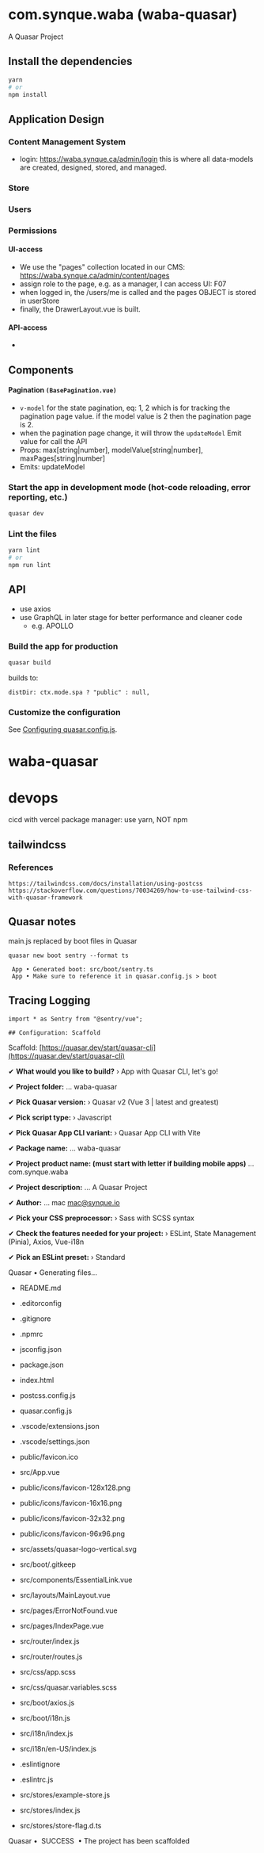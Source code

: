 # com.synque.waba (waba-quasar)

A Quasar Project

## Install the dependencies
```bash
yarn
# or
npm install
```

## Application Design
### Content Management System
- login: https://waba.synque.ca/admin/login
this is where all data-models are created, designed, stored, and managed.
### Store


### Users

### Permissions
#### UI-access
- We use the "pages" collection located in our CMS: https://waba.synque.ca/admin/content/pages
- assign role to the page, e.g. as a manager, I can access UI: F07
- when logged in, the /users/me is called and the pages OBJECT is stored in userStore
- finally, the DrawerLayout.vue is built.
#### API-access
-

## Components
#### Pagination `(BasePagination.vue)`
- `v-model` for the state pagination, eq: 1, 2 which is for tracking the pagination page value. if the model value is 2 then the pagination page is 2.
- when the pagination page change, it will throw the `updateModel` Emit value for call the API
- Props: max[string|number], modelValue[string|number], maxPages[string|number]
- Emits: updateModel
### Start the app in development mode (hot-code reloading, error reporting, etc.)
```bash
quasar dev
```


### Lint the files
```bash
yarn lint
# or
npm run lint
```

## API
- use axios
- use GraphQL in later stage for better performance and cleaner code
  - e.g. APOLLO

### Build the app for production
```bash
quasar build
```
builds to:
```
distDir: ctx.mode.spa ? "public" : null,
```

### Customize the configuration
See [Configuring quasar.config.js](https://v2.quasar.dev/quasar-cli-vite/quasar-config-js).
# waba-quasar

# devops
cicd with vercel
package manager: use yarn, NOT npm

## tailwindcss
### References
```
https://tailwindcss.com/docs/installation/using-postcss
https://stackoverflow.com/questions/70034269/how-to-use-tailwind-css-with-quasar-framework
```

## Quasar notes
main.js replaced by boot files in Quasar
```
quasar new boot sentry --format ts

 App • Generated boot: src/boot/sentry.ts
 App • Make sure to reference it in quasar.config.js > boot
```

## Tracing Logging
```
import * as Sentry from "@sentry/vue";

## Configuration: Scaffold
```
Scaffold: [https://quasar.dev/start/quasar-cli](https://quasar.dev/start/quasar-cli)

✔ **What would you like to build?** › App with Quasar CLI, let's go!

✔ **Project folder:** … waba-quasar

✔ **Pick Quasar version:** › Quasar v2 (Vue 3 | latest and greatest)

✔ **Pick script type:** › Javascript

✔ **Pick Quasar App CLI variant:** › Quasar App CLI with Vite

✔ **Package name:** … waba-quasar

✔ **Project product name: (must start with letter if building mobile apps)** … com.synque.waba

✔ **Project description:** … A Quasar Project

✔ **Author:** … mac <mac@synque.io>

✔ **Pick your CSS preprocessor:** › Sass with SCSS syntax

✔ **Check the features needed for your project:** › ESLint, State Management (Pinia), Axios, Vue-i18n

✔ **Pick an ESLint preset:** › Standard

Quasar • Generating files...

- README.md

- .editorconfig

- .gitignore

- .npmrc

- jsconfig.json

- package.json

- index.html

- postcss.config.js

- quasar.config.js

- .vscode/extensions.json

- .vscode/settings.json

- public/favicon.ico

- src/App.vue

- public/icons/favicon-128x128.png

- public/icons/favicon-16x16.png

- public/icons/favicon-32x32.png

- public/icons/favicon-96x96.png

- src/assets/quasar-logo-vertical.svg

- src/boot/.gitkeep

- src/components/EssentialLink.vue

- src/layouts/MainLayout.vue

- src/pages/ErrorNotFound.vue

- src/pages/IndexPage.vue

- src/router/index.js

- src/router/routes.js

- src/css/app.scss

- src/css/quasar.variables.scss

- src/boot/axios.js

- src/boot/i18n.js

- src/i18n/index.js

- src/i18n/en-US/index.js

- .eslintignore

- .eslintrc.js

- src/stores/example-store.js

- src/stores/index.js

- src/stores/store-flag.d.ts

Quasar •  SUCCESS  • The project has been scaffolded

```


```
